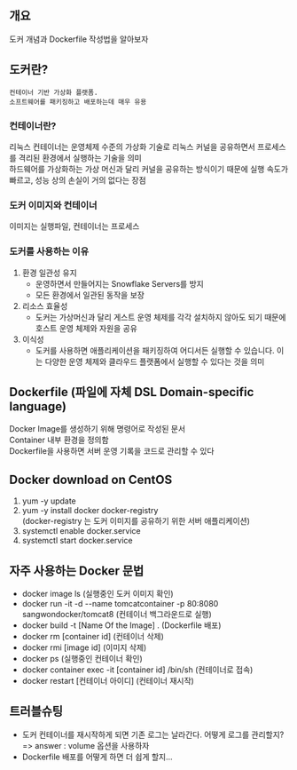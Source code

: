## 개요
 도커 개념과 Dockerfile 작성법을 알아보자 

## 도커란?
    컨테이너 기반 가상화 플랫폼.
    소프트웨어를 패키징하고 배포하는데 매우 유용
 
### 컨테이너란?
 리눅스 컨테이너는 운영체제 수준의 가상화 기술로 리눅스 커널을 공유하면서 프로세스를 격리된 환경에서 실행하는 기술을 의미  
 하드웨어를 가상화하는 가상 머신과 달리 커널을 공유하는 방식이기 때문에 실행 속도가 빠르고, 성능 상의 손실이 거의 없다는 장점  

### 도커 이미지와 컨테이너
 이미지는 실행파일, 컨테이너는 프로세스  

### 도커를 사용하는 이유

1. 환경 일관성 유지
    * 운영하면서 만들어지는 Snowflake Servers를 방지
    * 모든 환경에서 일관된 동작을 보장
2. 리소스 효율성
    * 도커는 가상머신과 달리 게스트 운영 체제를 각각 설치하지 않아도 되기 때문에 호스트 운영 체제와 자원을 공유
3. 이식성
    * 도커를 사용하면 애플리케이션을 패키징하여 어디서든 실행할 수 있습니다. 이는 다양한 운영 체제와 클라우드 플랫폼에서 실행할 수 있다는 것을 의미

## Dockerfile (파일에 자체 DSL Domain-specific language) 
 Docker Image를 생성하기 위해 명령어로 작성된 문서  
 Container 내부 환경을 정의함  
 Dockerfile을 사용하면 서버 운영 기록을 코드로 관리할 수 있다

## Docker download on CentOS
 1. yum -y update
 2. yum -y install docker docker-registry  
 (docker-registry 는 도커 이미지를 공유하기 위한 서버 애플리케이션)
 3. systemctl enable docker.service  
 4. systemctl start docker.service  

## 자주 사용하는 Docker 문법
 - docker image ls (실행중인 도커 이미지 확인)  
 - docker run -it -d --name tomcatcontainer -p 80:8080 sangwondocker/tomcat8 (컨테이너 백그라운드로 실행)  
 - docker build -t [Name Of the Image]  . (Dockerfile 배포)  
 - docker rm [container id] (컨테이너 삭제)  
 - docker rmi [image id] (이미지 삭제)  
 - docker ps (실행중인 컨테이너 확인)  
 - docker container exec -it [container id] /bin/sh (컨테이너로 접속)
 - docker restart [컨테이너 아이디] (컨테이너 재시작)  

## 트러블슈팅
 - 도커 컨테이너를 재시작하게 되면 기존 로그는 날라간다. 어떻게 로그를 관리할지?  
 => answer : volume 옵션을 사용하자  
 - Dockerfile 배포를 어떻게 하면 더 쉽게 할지...  
